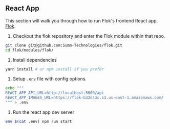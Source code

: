 ## React App

This section will walk you through how to run Flok's frontend React app, [Flok](https://github.com/summ-technologies/flok).

1. Checkout the flok repository and enter the Flok module within that repo.

```bash
git clone git@github.com:Summ-Technologies/flok.git
cd flok/modules/flok/
```

1. Install dependencies

```bash
yarn install # or npm install if you prefer
```

1. Setup `.env` file with config options.

```bash
echo """
REACT_APP_API_URL=http://localhost:5000/api
REACT_APP_IMAGES_URL=https://flok-b32d43c.s3.us-east-1.amazonaws.com/
""" > .env
```

1. Run the react app dev server

```bash
env $(cat .env) npm run start
```